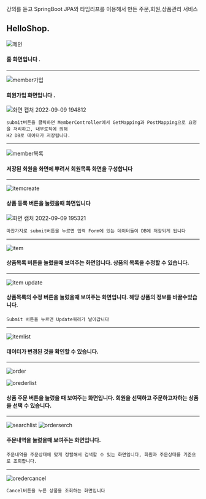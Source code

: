 강의를 듣고 SpringBoot JPA와 타임리프를 이용해서 만든 주문,회원,상품관리 서비스

## HelloShop.
![메인](https://user-images.githubusercontent.com/73016277/189328513-a14d8a7c-33b5-4f5f-92bf-572ba93b0706.jpg)
#### 홈 화면입니다 .
- - -
![member가입](https://user-images.githubusercontent.com/73016277/189328527-656e8aaf-d554-4502-9cae-dbfa57ea6cc7.jpg)
#### 회원가입 화면입니다 .

![화면 캡처 2022-09-09 194812](https://user-images.githubusercontent.com/73016277/189333708-fa929f04-e4a1-4e09-97b1-36d998556100.jpg)
```
submit버튼을 클릭하면 MemberController에서 GetMapping과 PostMapping으로 요청을 처리하고, 내부로직에 의해 
H2 DB로 데이터가 저장됩니다.

```

- - -
![member목록](https://user-images.githubusercontent.com/73016277/189328534-6a6b5ce2-1c7b-4000-97d4-fa71fc2fc076.jpg)
#### 저장된 회원을 화면에 뿌려서 회원목록 화면을 구성합니다
- - -
![itemcreate](https://user-images.githubusercontent.com/73016277/189328538-54048fb9-d635-43a6-90ca-c1c1aca46700.jpg)
#### 상품 등록 버튼을 눌렀을때 화면입니다
![화면 캡처 2022-09-09 195321](https://user-images.githubusercontent.com/73016277/189334612-e8c88c64-67ac-4bd9-8c49-5aba79db7e6a.jpg)

```
마찬가지로 submit버튼을 누르면 입력 Form에 있는 데이터들이 DB에 저장되게 됩니다
```
- - -
![item](https://user-images.githubusercontent.com/73016277/189328541-f40fff73-8150-4c47-ba80-7c41d495d522.jpg)
#### 상품목록 버튼을 눌렀을때 보여주는 화면입니다. 상품의 목록을 수정할 수 있습니다.
- - -
![item update](https://user-images.githubusercontent.com/73016277/189328544-4c97fa54-b293-4755-a998-21779fa8e422.jpg)
#### 상품목록의 수정 버튼을 눌렀을때 보여주는 화면입니다. 해당 상품의 정보를 바꿀수있습니다.
```
Submit 버튼을 누르면 Update쿼리가 날아갑니다
```
- - -
![itemlist](https://user-images.githubusercontent.com/73016277/189328547-fd18a46d-b98d-4475-9fba-5c1fef3461bc.jpg)
#### 데이터가 변경된 것을 확인할 수 있습니다.
- - -
![order](https://user-images.githubusercontent.com/73016277/189328550-291f7f5f-ae25-4325-a610-884c480686d4.jpg)

![orederlist](https://user-images.githubusercontent.com/73016277/189328552-4a4ad612-2ebc-45d2-b59d-88cf57494784.jpg)
#### 상품 주문 버튼을 눌렀을 때 보여주는 화면입니다. 회원을 선택하고 주문하고자하는 상품을 선택 수 있습니다.
- - -
![searchlist](https://user-images.githubusercontent.com/73016277/189328555-c02569d1-743f-4a24-9c3b-fa749c770555.jpg)
![orderserch](https://user-images.githubusercontent.com/73016277/189328559-65d19d40-9e55-4c2d-aeeb-5ad2d24e07c9.jpg)
#### 주문내역을 눌렀을때 보여주는 화면입니다. 
```
주문내역을 주문상태에 맞게 정렬해서 검색할 수 있는 화면입니다, 회원과 주문상태를 기준으로 조회합니다. 
```
- - -
![oredercancel](https://user-images.githubusercontent.com/73016277/189328563-324b325e-4247-41bd-b278-5bd965917b4a.jpg)
```
Cancel버튼을 누른 상품을 조회하는 화면입니다
```
